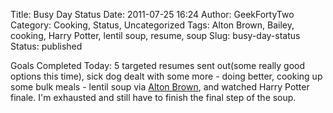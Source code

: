 Title: Busy Day Status
Date: 2011-07-25 16:24
Author: GeekFortyTwo
Category: Cooking, Status, Uncategorized
Tags: Alton Brown, Bailey, cooking, Harry Potter, lentil soup, resume, soup
Slug: busy-day-status
Status: published

Goals Completed Today: 5 targeted resumes sent out(some really good
options this time), sick dog dealt with some more - doing better,
cooking up some bulk meals - lentil soup via [Alton
Brown](http://www.foodnetwork.com/recipes/alton-brown/lentil-soup-recipe/index.html),
and watched Harry Potter finale. I'm exhausted and still have to finish
the final step of the soup.
